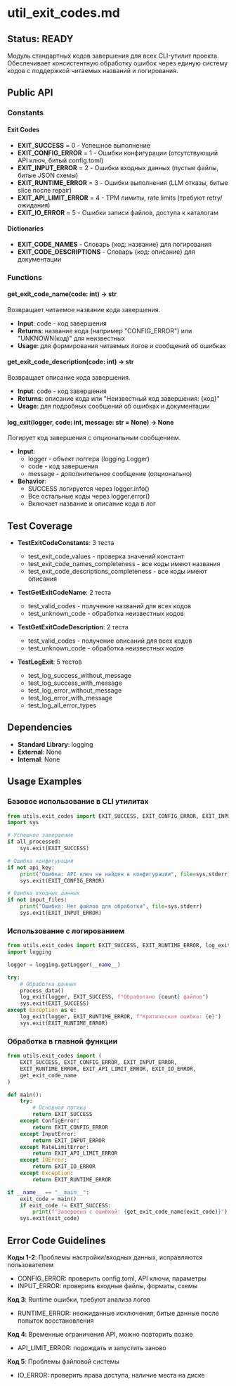 # util_exit_codes.md

## Status: READY

Модуль стандартных кодов завершения для всех CLI-утилит проекта. Обеспечивает консистентную обработку ошибок через единую систему кодов с поддержкой читаемых названий и логирования.

## Public API

### Constants

#### Exit Codes
- **EXIT_SUCCESS** = 0 - Успешное выполнение
- **EXIT_CONFIG_ERROR** = 1 - Ошибки конфигурации (отсутствующий API ключ, битый config.toml)
- **EXIT_INPUT_ERROR** = 2 - Ошибки входных данных (пустые файлы, битые JSON схемы)
- **EXIT_RUNTIME_ERROR** = 3 - Ошибки выполнения (LLM отказы, битые slice после repair)
- **EXIT_API_LIMIT_ERROR** = 4 - TPM лимиты, rate limits (требуют retry/ожидания)
- **EXIT_IO_ERROR** = 5 - Ошибки записи файлов, доступа к каталогам

#### Dictionaries
- **EXIT_CODE_NAMES** - Словарь {код: название} для логирования
- **EXIT_CODE_DESCRIPTIONS** - Словарь {код: описание} для документации

### Functions

#### get_exit_code_name(code: int) -> str
Возвращает читаемое название кода завершения.
- **Input**: code - код завершения
- **Returns**: название кода (например "CONFIG_ERROR") или "UNKNOWN(код)" для неизвестных
- **Usage**: для формирования читаемых логов и сообщений об ошибках

#### get_exit_code_description(code: int) -> str
Возвращает описание кода завершения.
- **Input**: code - код завершения  
- **Returns**: описание кода или "Неизвестный код завершения: {код}"
- **Usage**: для подробных сообщений об ошибках и документации

#### log_exit(logger, code: int, message: str = None) -> None
Логирует код завершения с опциональным сообщением.
- **Input**: 
  - logger - объект логгера (logging.Logger)
  - code - код завершения
  - message - дополнительное сообщение (опционально)
- **Behavior**: 
  - SUCCESS логируется через logger.info()
  - Все остальные коды через logger.error()
  - Включает название и описание кода в лог

## Test Coverage

- **TestExitCodeConstants**: 3 теста
  - test_exit_code_values - проверка значений констант
  - test_exit_code_names_completeness - все коды имеют названия
  - test_exit_code_descriptions_completeness - все коды имеют описания

- **TestGetExitCodeName**: 2 теста
  - test_valid_codes - получение названий для всех кодов
  - test_unknown_code - обработка неизвестных кодов

- **TestGetExitCodeDescription**: 2 теста
  - test_valid_codes - получение описаний для всех кодов
  - test_unknown_code - обработка неизвестных кодов

- **TestLogExit**: 5 тестов
  - test_log_success_without_message
  - test_log_success_with_message
  - test_log_error_without_message
  - test_log_error_with_message
  - test_log_all_error_types

## Dependencies

- **Standard Library**: logging
- **External**: None
- **Internal**: None

## Usage Examples

### Базовое использование в CLI утилитах
```python
from utils.exit_codes import EXIT_SUCCESS, EXIT_CONFIG_ERROR, EXIT_INPUT_ERROR
import sys

# Успешное завершение
if all_processed:
    sys.exit(EXIT_SUCCESS)

# Ошибка конфигурации
if not api_key:
    print("Ошибка: API ключ не найден в конфигурации", file=sys.stderr)
    sys.exit(EXIT_CONFIG_ERROR)

# Ошибка входных данных
if not input_files:
    print("Ошибка: Нет файлов для обработки", file=sys.stderr)
    sys.exit(EXIT_INPUT_ERROR)
```

### Использование с логированием
```python
from utils.exit_codes import EXIT_SUCCESS, EXIT_RUNTIME_ERROR, log_exit
import logging

logger = logging.getLogger(__name__)

try:
    # Обработка данных
    process_data()
    log_exit(logger, EXIT_SUCCESS, f"Обработано {count} файлов")
    sys.exit(EXIT_SUCCESS)
except Exception as e:
    log_exit(logger, EXIT_RUNTIME_ERROR, f"Критическая ошибка: {e}")
    sys.exit(EXIT_RUNTIME_ERROR)
```

### Обработка в главной функции
```python
from utils.exit_codes import (
    EXIT_SUCCESS, EXIT_CONFIG_ERROR, EXIT_INPUT_ERROR,
    EXIT_RUNTIME_ERROR, EXIT_API_LIMIT_ERROR, EXIT_IO_ERROR,
    get_exit_code_name
)

def main():
    try:
        # Основная логика
        return EXIT_SUCCESS
    except ConfigError:
        return EXIT_CONFIG_ERROR
    except InputError:
        return EXIT_INPUT_ERROR
    except RateLimitError:
        return EXIT_API_LIMIT_ERROR
    except IOError:
        return EXIT_IO_ERROR
    except Exception:
        return EXIT_RUNTIME_ERROR

if __name__ == "__main__":
    exit_code = main()
    if exit_code != EXIT_SUCCESS:
        print(f"Завершено с ошибкой: {get_exit_code_name(exit_code)}")
    sys.exit(exit_code)
```

## Error Code Guidelines

**Коды 1-2**: Проблемы настройки/входных данных, исправляются пользователем
- CONFIG_ERROR: проверить config.toml, API ключи, параметры
- INPUT_ERROR: проверить входные файлы, форматы, схемы

**Код 3**: Runtime ошибки, требуют анализа логов
- RUNTIME_ERROR: неожиданные исключения, битые данные после попыток восстановления

**Код 4**: Временные ограничения API, можно повторить позже
- API_LIMIT_ERROR: подождать и запустить заново

**Код 5**: Проблемы файловой системы
- IO_ERROR: проверить права доступа, наличие места на диске